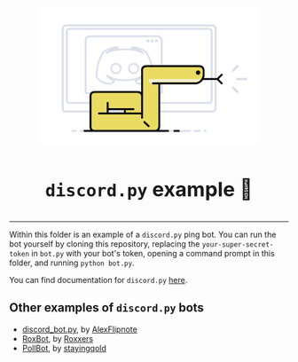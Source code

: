 <!-- markdownlint-disable -->
<div align="center">
<img src="../../assets/discordpy.png" height="250">
<br>
<br>
<p style="font-size: 36px; font-weight: bold;"><code>discord.py</code> example 🤖</p>
</div>

---

Within this folder is an example of a `discord.py` ping bot. You can run the bot yourself by cloning this repository, replacing the `your-super-secret-token` in `bot.py` with your bot's token, opening a command prompt in this folder, and running `python bot.py`.

You can find documentation for `discord.py` [here](https://discordpy.readthedocs.io/en/latest/).

## Other examples of `discord.py` bots

- [discord_bot.py](https://github.com/AlexFlipnote/discord_bot.py), by [AlexFlipnote](https://github.com/AlexFlipnote)
- [RoxBot](https://github.com/Roxxers/roxbot), by [Roxxers](https://github.com/Roxxers)
- [PollBot](https://github.com/stayingqold/Poll-Bot), by [stayingqold](https://github.com/stayingqold)
